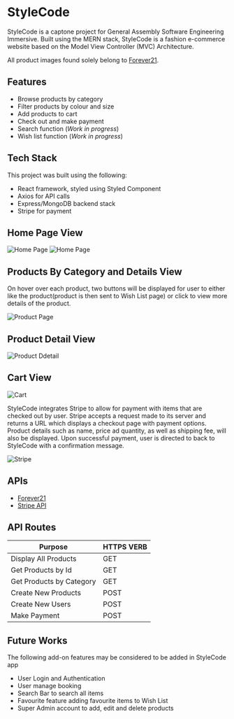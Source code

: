 # StyleCode

StyleCode is a captone project for General Assembly Software Engineering Immersive. Built using the MERN stack, StyleCode 
is a fashion e-commerce website based on the Model View Controller (MVC) Architecture. 

All product images found solely belong to [Forever21](https://www.forever21.com).

## Features

- Browse products by category
- Filter products by colour and size
- Add products to cart
- Check out and make payment
- Search function (*Work in progress*)
- Wish list function (*Work in progress*)

## Tech Stack

This project was built using the following:

- React framework, styled using Styled Component 
- Axios for API calls
- Express/MongoDB backend stack
- Stripe for payment

## Home Page View

![Home Page](https://i.ibb.co/bWXC3S3/Screenshot-2022-05-06-at-3-04-49-PM.png)
![Home Page](https://i.ibb.co/1XmjWdL/Screenshot-2022-05-06-at-3-00-14-PM.png)

## Products By Category and Details View
On hover over each product, two buttons will be displayed for user to either like the product(product is then sent to Wish List page) or click to view more details of the product.

![Product Page](https://i.ibb.co/jgPZRhz/Screenshot-2022-05-06-at-3-00-42-PM.png)

## Product Detail View
![Product Ddetail](https://i.ibb.co/6XMCRVW/Screenshot-2022-05-07-at-9-00-43-AM.png)

## Cart View
![Cart](https://i.ibb.co/NZqvjgG/Screenshot-2022-05-06-at-3-01-11-PM.png)

StyleCode integrates Stripe to allow for payment with items that are checked out by user. Stripe accepts a request made to its server and returns a URL which displays a checkout page with payment options. Product details such as name, price ad quantity, as well as shipping fee, will also be displayed. Upon successful payment, user is directed to back to StyleCode with a confirmation message.

![Stripe](https://i.ibb.co/D8qWVqY/Screenshot-2022-05-06-at-3-01-22-PM.png)

## APIs

- [Forever21](https://rapidapi.com/apidojo/api/forever21)
- [Stripe API](https://stripe.com/docs/api)

## API Routes


| Purpose                  | HTTPS VERB |
| ------------------------ | ---------- |
| Display All Products     | GET        |
| Get Products by Id       | GET        |
| Get Products by Category | GET        |
| Create New Products      | POST       |
| Create New Users         | POST       |
| Make Payment             | POST       |

## Future Works
The following add-on features may be considered to be added in StyleCode app

- User Login and Authentication
- User manage booking
- Search Bar to search all items
- Favourite feature adding favourite items to Wish List
- Super Admin account to add, edit and delete products
